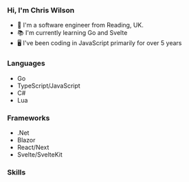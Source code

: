 ### Hi, I'm Chris Wilson

- 🏢 I'm a software engineer from Reading, UK.
- 📚 I'm currently learning Go and Svelte
- 🖥️ I've been coding in JavaScript primarily for over 5 years

### Languages
- Go
- TypeScript/JavaScript
- C#
- Lua
  
### Frameworks
- .Net
- Blazor
- React/Next
- Svelte/SvelteKit

### Skills 
